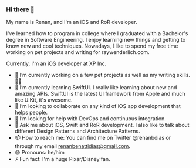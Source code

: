### Hi there 👋

My name is Renan, and I'm an iOS and RoR developer.

I've learned how to program in college where I graduated with a Bachelor's degree in Software Engineering.
I enjoy learning new things and getting to know new and cool techniques.
Nowadays, I like to spend my free time working on pet projects and writing for raywenderlich.com.

Currently, I'm an iOS developer at XP Inc.

- 🔭 I’m currently working on a few pet projects as well as my writing skills.📝✨
- 🌱 I’m currently learning SwiftUI. I really like learning about new and amazing APIs. SwiftUI is the latest UI framework from Apple and much like UIKit, it's awesome.
- 👯 I’m looking to collaborate on any kind of iOS app development that helps people.
- 🤔 I’m looking for help with DevOps and continuous integration.
- 💬 Ask me about iOS, Swift and RoR development. I also like to talk about different Design Patterns and Architecture Patterns.
- 📫 How to reach me: You can find me on Twitter @renanbdias or through my email renanbenattidias@gmail.com.
- 😄 Pronouns: he/him
- ⚡ Fun fact: I'm a huge Pixar/Disney fan.

<!--
**renanbdias/renanbdias** is a ✨ _special_ ✨ repository because its `README.md` (this file) appears on your GitHub profile.

Here are some ideas to get you started:

- 🔭 I’m currently working on ...
- 🌱 I’m currently learning ...
- 👯 I’m looking to collaborate on ...
- 🤔 I’m looking for help with ...
- 💬 Ask me about ...
- 📫 How to reach me: ...
- 😄 Pronouns: ...
- ⚡ Fun fact: ...
-->
